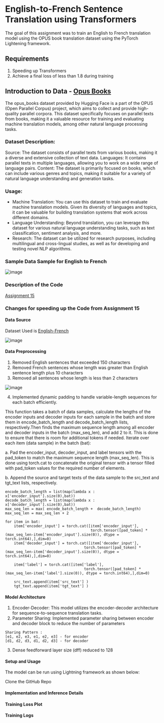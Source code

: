 # English-to-French Sentence Translation using Transformers

The goal of this assignment was to train an English to French translation model using the OPUS book translation dataset using the PyTorch Lightening framework.

## Requirements
1. Speeding up Transformers
2. Achieve a final loss of less than 1.8 during training

## Introduction to Data - [Opus Books](https://huggingface.co/datasets/opus_books)
   
The opus_books dataset provided by Hugging Face is a part of the OPUS (Open Parallel Corpus) project, which aims to collect and provide high-quality parallel corpora. This dataset specifically focuses on parallel texts from books, making it a valuable resource for training and evaluating machine translation models, among other natural language processing tasks.

### Dataset Description:

Source: The dataset consists of parallel texts from various books, making it a diverse and extensive collection of text data.
Languages: It contains parallel texts in multiple languages, allowing you to work on a wide range of language pairs.
Content: The dataset is primarily focused on books, which can include various genres and topics, making it suitable for a variety of natural language understanding and generation tasks.

### Usage:

- Machine Translation: You can use this dataset to train and evaluate machine translation models. Given its diversity of languages and topics, it can be valuable for building translation systems that work across different domains.
- Language Understanding: Beyond translation, you can leverage this dataset for various natural language understanding tasks, such as text classification, sentiment analysis, and more.
- Research: The dataset can be utilized for research purposes, including multilingual and cross-lingual studies, as well as for developing and testing novel NLP algorithms.

### Sample Data Sample for English to French

![image](https://github.com/prarthanats/ERA/assets/32382676/d8d9560d-3223-4f62-a158-3bff5a4c0f31)

### Description of the Code 

[Assignment 15 ](https://github.com/prarthanats/ERA/blob/main/S15_Assignment/README.md)

### Changes for speeding up the Code from Assignment 15

#### Data Source 

Dataset Used is [English-French](https://huggingface.co/datasets/opus_books/viewer/en-fr/train)

![image](https://github.com/prarthanats/ERA/assets/32382676/bdf9e70b-de48-4436-bbf8-f18b23e4585d)

#### Data Preprocessing 

1. Removed English sentences that exceeded 150 characters
2. Removed French sentences whose length was greater than English sentence length plus 10 characters
3. Removed all sentences whose length is less than 2 characters
   
![image](https://github.com/prarthanats/ERA/assets/32382676/5d772323-1b6b-485b-a44e-f89499b924b8)

4. Implemented dynamic padding to handle variable-length sequences for each batch efficiently.

This function takes a batch of data samples, calculate the lengths of the encoder inputs and decoder inputs for each sample in the batch and store them in encode_batch_length and decode_batch_length lists, respectively.Then finds the maximum sequence length among all encoder and decoder inputs in the batch (max_seq_len), and add 2 to it. This is done to ensure that there is room for additional tokens if needed. Iterate over each item (data sample) in the batch (bat):

   a. Pad the encoder_input, decoder_input, and label tensors with the pad_token to match the maximum sequence length (max_seq_len). This is done using torch.cat to concatenate the original tensor with a tensor filled with pad_token values for the required number of elements.
   
   b. Append the source and target texts of the data sample to the src_text and tgt_text lists, respectively.

~~~
encode_batch_length = list(map(lambda x : x['encoder_input'].size(0),bat))
decode_batch_length = list(map(lambda x : x['decoder_input'].size(0),bat))
max_seq_len = max( encode_batch_length +  decode_batch_length)
max_seq_len = max_seq_len + 2

for item in bat:
    item['encoder_input'] = torch.cat([item['encoder_input'],
                                       torch.tensor([pad_token] * (max_seq_len-item['encoder_input'].size(0)), dtype = torch.int64),],dim=0)
    item['decoder_input'] = torch.cat([item['decoder_input'],
                                    torch.tensor([pad_token] * (max_seq_len-item['decoder_input'].size(0)), dtype = torch.int64),],dim=0)
    
    item['label'] = torch.cat([item['label'],
                                    torch.tensor([pad_token] * (max_seq_len-item['label'].size(0)), dtype = torch.int64),],dim=0)

    src_text.append(item['src_text'] )
    tgt_text.append(item['tgt_text'] )
~~~

#### Model Architecture

1. Encoder-Decoder: This model utilizes the encoder-decoder architecture for sequence-to-sequence translation tasks.
2. Parameter Sharing: Implemented parameter sharing between encoder and decoder block to reduce the number of parameters
~~~
Sharing Pattern :
[e1, e2, e3, e1, e2, e3] - for encoder
[d1, d2, d3, d1, d2, d3] - for decoder
~~~
3. Dense feedforward layer size (dff) reduced to 128

#### Setup and Usage

The model can be run using Lightning framework as shown below:

Clone the GitHub Repo



#### Implementation and Inference Details  


#### Training Loss Plot


#### Training Logs
   
